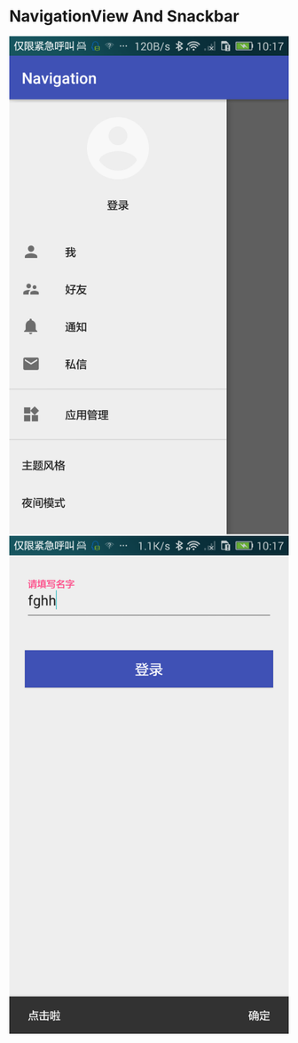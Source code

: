 # NavigationView And Snackbar
![](/screenshot/device-2017-11-04-101716.png)
![](/screenshot/device-2017-11-04-101759.png)